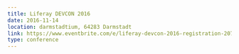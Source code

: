 ```yaml
---
title: Liferay DEVCON 2016
date: 2016-11-14
location: darmstadtium, 64283 Darmstadt
link: https://www.eventbrite.com/e/liferay-devcon-2016-registration-20750791175?aff=ebrowse
type: conference
---
```

